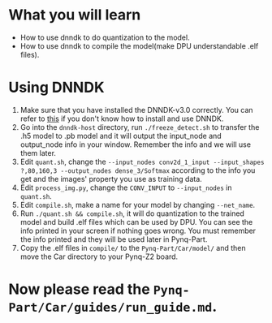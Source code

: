 <!--
 * @Author: Sauron Wu
 * @GitHub: wutianze
 * @Email: 1369130123qq@gmail.com
 * @Date: 2019-10-15 16:38:14
 * @LastEditors: Sauron Wu
 * @LastEditTime: 2019-10-15 16:38:14
 * @Description: 
 -->
# What you will learn
- How to use dnndk to do quantization to the model.
- How to use dnndk to compile the model(make DPU understandable .elf files).

# Using DNNDK
1. Make sure that you have installed the DNNDK-v3.0 correctly. You can refer to [this](https://github.com/wutianze/dnndk3.0-pynqz2/blob/master/build-host-dnndk.md) if you don't know how to install and use DNNDK.
2. Go into the `dnndk-host` directory, run `./freeze_detect.sh` to transfer the .h5 model to .pb model and it will output the input_node and output_node info in your window. Remember the info and we will use them later.
3. Edit `quant.sh`, change the `--input_nodes conv2d_1_input --input_shapes ?,80,160,3 --output_nodes dense_3/Softmax` according to the info you get and the images' property you use as training data.
4. Edit `process_img.py`, change the `CONV_INPUT` to `--input_nodes` in `quant.sh`. 
5. Edit `compile.sh`, make a name for your model by changing `--net_name`.
6. Run `./quant.sh && compile.sh`, it will do quantization to the trained model and build .elf files which can be used by DPU. You can see the info printed in your screen if nothing goes wrong. You must remember the info printed and they will be used later in Pynq-Part. 
7. Copy the .elf files in `compile/` to the `Pynq-Part/Car/model/` and then move the Car directory to your Pynq-Z2 board.

# Now please read the `Pynq-Part/Car/guides/run_guide.md`.
